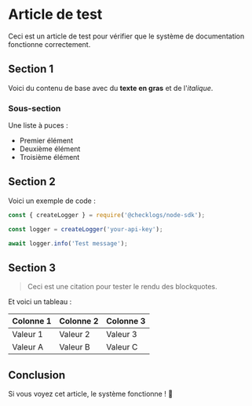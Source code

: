 # Article de test

Ceci est un article de test pour vérifier que le système de documentation fonctionne correctement.

## Section 1

Voici du contenu de base avec du **texte en gras** et de l'_italique_.

### Sous-section

Une liste à puces :
- Premier élément
- Deuxième élément
- Troisième élément

## Section 2

Voici un exemple de code :

```javascript
const { createLogger } = require('@checklogs/node-sdk');

const logger = createLogger('your-api-key');

await logger.info('Test message');
```

## Section 3

> Ceci est une citation pour tester le rendu des blockquotes.

Et voici un tableau :

| Colonne 1 | Colonne 2 | Colonne 3 |
|-----------|-----------|-----------|
| Valeur 1  | Valeur 2  | Valeur 3  |
| Valeur A  | Valeur B  | Valeur C  |

## Conclusion

Si vous voyez cet article, le système fonctionne ! 🎉